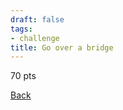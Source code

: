 ```yaml
---
draft: false
tags:
- challenge
title: Go over a bridge
---
```

70 pts

[Back](https://shadybraden.com/jetlag) 
